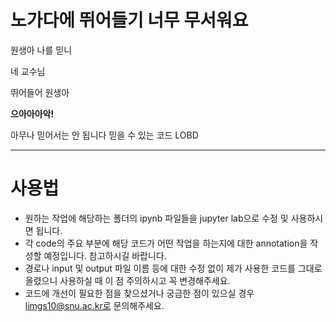 # 노가다에 뛰어들기 너무 무서워요

원생아 나를 믿니

네 교수님

뛰어들어 원생아

**으아아아악!**

아무나 믿어서는 안 됩니다 믿을 수 있는 코드 LOBD

---

# 사용법

* 원하는 작업에 해당하는 폴더의 ipynb 파일들을 jupyter lab으로 수정 및 사용하시면 됩니다.
* 각 code의 주요 부분에 해당 코드가 어떤 작업을 하는지에 대한 annotation을 작성할 예정입니다. 참고하시길 바랍니다.
* 경로나 input 및 output 파일 이름 등에 대한 수정 없이 제가 사용한 코드를 그대로 올렸으니 사용하실 때 이 점 주의하시고 꼭 변경해주세요.
* 코드에 개선이 필요한 점을 찾으셨거나 궁금한 점이 있으실 경우 limgs10@snu.ac.kr로 문의해주세요.
